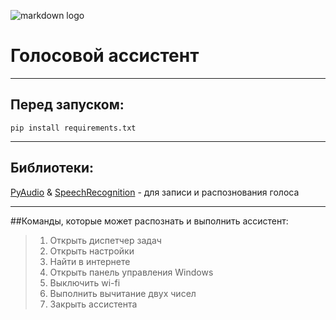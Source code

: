 ![markdown logo](https://upload.wikimedia.org/wikipedia/commons/4/48/Markdown-mark.svg)
# Голосовой ассистент

---
## Перед запуском:
`pip install requirements.txt`

---
## Библиотеки:
[PyAudio](https://people.csail.mit.edu/hubert/pyaudio/docs/) & [SpeechRecognition](https://developer.mozilla.org/ru/docs/Web/API/SpeechRecognition) - для записи и распознования голоса

---
##Команды, которые может распознать и выполнить ассистент:
> 1. Открыть диспетчер задач</br>
> 2. Открыть настройки</br>
> 3. Найти в интернете</br>
> 4. Открыть панель управления Windows</br>
> 5. Выключить wi-fi</br>
> 6. Выполнить вычитание двух чисел</br>
> 7. Закрыть ассистента</br>
